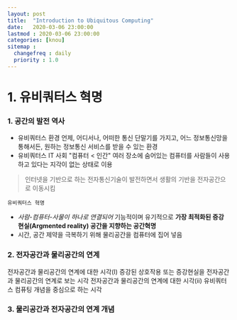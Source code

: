 ```yaml
---
layout: post
title:  "Introduction to Ubiquitous Computing"
date:   2020-03-06 23:00:00 
lastmod : 2020-03-06 23:00:00 
categories: [knou]
sitemap :
  changefreq : daily
  priority : 1.0
---
```


# 1. 유비쿼터스 혁명

### 1. 공간의 발전 역사
 * 유비쿼터스 환경
 언제, 어디서나, 어떠한 통신 단말기를 가지고, 어느 정보통신망을 통해서든, 원하는 정보통신 서비스를 받을 수 있는 환경
 * 유비쿼터스 IT 사회
 "컴퓨터 < 인간"
 여러 장소에 숨어있는 컴퓨터를 사람들이 사용하고 있다는 지각이 없는 상태로 이용
 
 > 인터넷을 기반으로 하는 전자통신기술이 발전하면서 생활의 기반을 전자공간으로 이동시킴
 
 `유비쿼터스 혁명`
 + *사람-컴퓨터-사물이 하나로 연결되어* 기능적이며 유기적으로 **가장 최적화된 증강 현실(Argmented reality) 공간을 지향하는 공간혁명**
 + 시간, 공간 제약을 극복하기 위해 물리공간을 컴퓨터에 집어 넣음
 
### 2. 전자공간과 물리공간의 연계
전자공간과 물리공간의 연계에 대한 시각(Ⅰ)
증강된 상호작용 또는 증강현실을 전자공간과 물리공간의 연계로 보는 시각
전자공간과 물리공간의 연계에 대한 시각(ⅱ)
유비쿼터스 컴퓨팅 개념을 중심으로 하는 시각

### 3. 물리공간과 전자공간의 연계 개념



<div class="divider"></div>
















